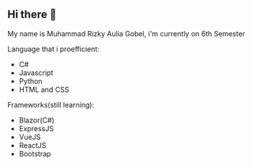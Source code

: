 ## Hi there 👋

My name is Muhammad Rizky Aulia Gobel, i'm currently on 6th Semester

Language that i proefficient:
* C#
* Javascript
* Python
* HTML and CSS
  
Frameworks(still learning):
* Blazor(C#)
* ExpressJS
* VueJS
* ReactJS
* Bootstrap
